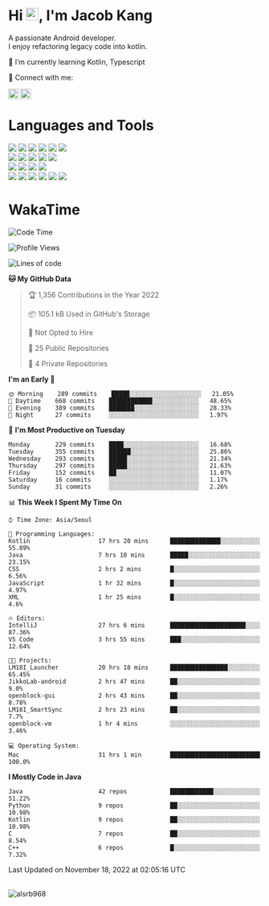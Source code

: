 # Hi <img src="https://media.giphy.com/media/hvRJCLFzcasrR4ia7z/giphy.gif" width="25px">, I'm Jacob Kang
A passionate Android developer.
</br>
I enjoy refactoring legacy code into kotlin.

🌱 I’m currently learning Kotlin, Typescript

🤝 Connect with me:

<a href="https://www.linkedin.com/in/minkyu-kang-b7477b1b2/"><img align="left" src="https://raw.githubusercontent.com/yushi1007/yushi1007/main/images/linkedin.svg" alt="Minkyu Kang | LinkedIn" width="21px"/></a>
<a href="https://www.instagram.com/_jacob_kang/"><img align="left" src="https://raw.githubusercontent.com/yushi1007/yushi1007/main/images/instagram.svg" alt="Jacob Kang | Instagram" width="21px"/></a>

</br>

# Languages and Tools

<div align="left">
<img src="https://img.shields.io/badge/java-007396?logo=java&logoColor=white"/>
<img src="https://img.shields.io/badge/kotlin-7F52FF?logo=kotlin&logoColor=white"/>
<img src="https://img.shields.io/badge/python-3776AB?logo=python&logoColor=white"/>
<img src="https://img.shields.io/badge/bash shell-4EAA25?logo=gnubash&logoColor=white"/>
<img src="https://img.shields.io/badge/c-A8B9CC?logo=c&logoColor=white"/>
<img src="https://img.shields.io/badge/c++-00599C?logo=c%2b%2b&logoColor=white"/>
</div>
<div align="left">
<img src="https://img.shields.io/badge/git-F05032?logo=git&logoColor=white"/>
<img src="https://img.shields.io/badge/github-181717?logo=github&logoColor=white"/>
<img src="https://img.shields.io/badge/mysql-4479A1?logo=mysql&logoColor=white"/>
<img src="https://img.shields.io/badge/sqlite-003B57?logo=sqlite&logoColor=white"/>
<img src="https://img.shields.io/badge/amazon AWS-232F3E?logo=amazonaws&logoColor=white"/>
</div>
<div align="left">
<img src="https://img.shields.io/badge/android-3DDC84?logo=android&logoColor=white"/>
<img src="https://img.shields.io/badge/linux-FCC624?logo=linux&logoColor=white"/>
<img src="https://img.shields.io/badge/flask-000000?logo=flask&logoColor=white"/>
<img src="https://img.shields.io/badge/arduino-00979D?logo=arduino&logoColor=white"/>
</div>
<div align="left">
<img src="https://img.shields.io/badge/slack-4A154B?logo=slack&logoColor=white"/>
<img src="https://img.shields.io/badge/notion-000000?logo=notion&logoColor=white"/>
<img src="https://img.shields.io/badge/jira-0052CC?logo=jira&logoColor=white"/>
<img src="https://img.shields.io/badge/postman-FF6C37?logo=postman&logoColor=white"/>
<img src="https://img.shields.io/badge/intellij-000000?logo=intellijidea&logoColor=white"/>
<img src="https://img.shields.io/badge/pycharm-000000?logo=pycharm&logoColor=white"/>
</div>

# WakaTime

<!--START_SECTION:waka-->
![Code Time](http://img.shields.io/badge/Code%20Time-1%2C582%20hrs%2044%20mins-blue)

![Profile Views](http://img.shields.io/badge/Profile%20Views-0-blue)

![Lines of code](https://img.shields.io/badge/From%20Hello%20World%20I%27ve%20Written-191%20Thousand%20lines%20of%20code-blue)

**🐱 My GitHub Data** 

> 🏆 1,356 Contributions in the Year 2022
 > 
> 📦 105.1 kB Used in GitHub's Storage 
 > 
> 🚫 Not Opted to Hire
 > 
> 📜 25 Public Repositories 
 > 
> 🔑 4 Private Repositories  
 > 
**I'm an Early 🐤** 

```text
🌞 Morning    289 commits    █████░░░░░░░░░░░░░░░░░░░░   21.05% 
🌆 Daytime    668 commits    ████████████░░░░░░░░░░░░░   48.65% 
🌃 Evening    389 commits    ███████░░░░░░░░░░░░░░░░░░   28.33% 
🌙 Night      27 commits     ░░░░░░░░░░░░░░░░░░░░░░░░░   1.97%

```
📅 **I'm Most Productive on Tuesday** 

```text
Monday       229 commits    ████░░░░░░░░░░░░░░░░░░░░░   16.68% 
Tuesday      355 commits    ██████░░░░░░░░░░░░░░░░░░░   25.86% 
Wednesday    293 commits    █████░░░░░░░░░░░░░░░░░░░░   21.34% 
Thursday     297 commits    █████░░░░░░░░░░░░░░░░░░░░   21.63% 
Friday       152 commits    ██░░░░░░░░░░░░░░░░░░░░░░░   11.07% 
Saturday     16 commits     ░░░░░░░░░░░░░░░░░░░░░░░░░   1.17% 
Sunday       31 commits     ░░░░░░░░░░░░░░░░░░░░░░░░░   2.26%

```


📊 **This Week I Spent My Time On** 

```text
⌚︎ Time Zone: Asia/Seoul

💬 Programming Languages: 
Kotlin                   17 hrs 20 mins      ██████████████░░░░░░░░░░░   55.89% 
Java                     7 hrs 10 mins       █████░░░░░░░░░░░░░░░░░░░░   23.15% 
CSS                      2 hrs 2 mins        █░░░░░░░░░░░░░░░░░░░░░░░░   6.56% 
JavaScript               1 hr 32 mins        █░░░░░░░░░░░░░░░░░░░░░░░░   4.97% 
XML                      1 hr 25 mins        █░░░░░░░░░░░░░░░░░░░░░░░░   4.6%

🔥 Editors: 
IntelliJ                 27 hrs 6 mins       █████████████████████░░░░   87.36% 
VS Code                  3 hrs 55 mins       ███░░░░░░░░░░░░░░░░░░░░░░   12.64%

🐱‍💻 Projects: 
LM18I_Launcher           20 hrs 18 mins      ████████████████░░░░░░░░░   65.45% 
JikkoLab-android         2 hrs 47 mins       ██░░░░░░░░░░░░░░░░░░░░░░░   9.0% 
openblock-gui            2 hrs 43 mins       ██░░░░░░░░░░░░░░░░░░░░░░░   8.78% 
LM18I_SmartSync          2 hrs 23 mins       ██░░░░░░░░░░░░░░░░░░░░░░░   7.7% 
openblock-vm             1 hr 4 mins         ░░░░░░░░░░░░░░░░░░░░░░░░░   3.46%

💻 Operating System: 
Mac                      31 hrs 1 min        █████████████████████████   100.0%

```

**I Mostly Code in Java** 

```text
Java                     42 repos            ████████████░░░░░░░░░░░░░   51.22% 
Python                   9 repos             ██░░░░░░░░░░░░░░░░░░░░░░░   10.98% 
Kotlin                   9 repos             ██░░░░░░░░░░░░░░░░░░░░░░░   10.98% 
C                        7 repos             ██░░░░░░░░░░░░░░░░░░░░░░░   8.54% 
C++                      6 repos             █░░░░░░░░░░░░░░░░░░░░░░░░   7.32%

```



 Last Updated on November 18, 2022 at 02:05:16 UTC
<!--END_SECTION:waka-->

</br>

<div align="left">
<img align="left" src="https://github-readme-stats.vercel.app/api/top-langs?username=alsrb968&show_icons=true&locale=en&layout=compact&theme=dark" alt="alsrb968" />
</div>
